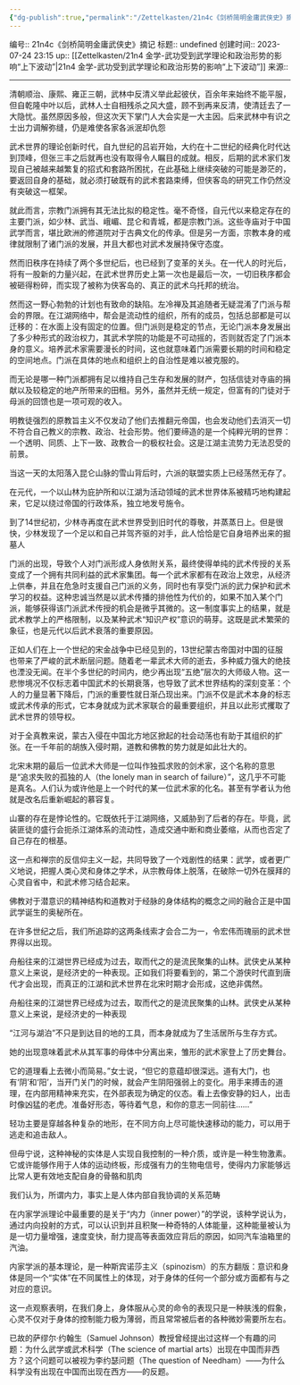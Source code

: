 ```yaml
---
{"dg-publish":true,"permalink":"/Zettelkasten/21n4c《剑桥简明金庸武侠史》摘记/","dgPassFrontmatter":true}
---
```


编号:: 21n4c《剑桥简明金庸武侠史》摘记
标题:: undefined
创建时间:: 2023-07-24 23:15
up:: [[Zettelkasten/21n4 金学-武功受到武学理论和政治形势的影响“上下波动”\|21n4 金学-武功受到武学理论和政治形势的影响“上下波动”]]
来源:: 

---

清朝顺治、康熙、雍正三朝，武林中反清义举此起彼伏，百余年来始终不能平服，但自乾隆中叶以后，武林人士自相残杀之风大盛，顾不到再来反清，使清廷去了一大隐忧。虽然原因多般，但这次天下掌门人大会实是一大主因。后来武林中有识之士出力调解弥缝，仍是难使各家各派泯却仇怨

武术世界的理论创新时代，自九世纪的吕岩开始，大约在十二世纪的经典化时代达到顶峰，但张三丰之后就再也没有取得令人瞩目的成就。相反，后期的武术家们发现自己被越来越繁复的招式和套路所困扰，在此基础上继续突破的可能是渺茫的，要返回自身的基础，就必须打破既有的武术套路束缚，但侠客岛的研究工作仍然没有突破这一框架。

就此而言，宗教门派拥有其无法比拟的稳定性。毫不奇怪，自元代以来稳定存在的主要门派，如少林、武当、峨嵋、昆仑和青城，都是宗教门派。这些寺庙对于中国武学而言，堪比欧洲的修道院对于古典文化的传承。但是另一方面，宗教本身的戒律就限制了诸门派的发展，并且大都也对武术发展持保守态度。

然而旧秩序在持续了两个多世纪后，也已经到了变革的关头。在一代人的时光后，将有一股新的力量兴起，在武术世界历史上第一次也是最后一次，一切旧秩序都会被砸得粉碎，而实现了被称为侠客岛的、真正的武术乌托邦的统治。

然而这一野心勃勃的计划也有致命的缺陷。左冷禅及其追随者无疑混淆了门派与帮会的界限。在江湖网络中，帮会是流动性的组织，所有的成员，包括总部都是可以迁移的：在水面上没有固定的位置。但门派则是稳定的节点，无论门派本身发展出了多少种形式的政治权力，其武术学院的功能是不可动摇的，否则就否定了门派本身的意义。培养武术家需要漫长的时间，这也就意味着门派需要长期的时间和稳定的空间地点。门派在具体的地点和组织上的自治性是难以被克服的。

而无论是哪一种门派都拥有足以维持自己生存和发展的财产，包括信徒对寺庙的捐献以及较稳定的地产所带来的田租。另外，虽然并无统一规定，但富有的门徒对于母派的回馈也是一项可观的收入。

明教徒强烈的原教旨主义不仅发动了他们去推翻元帝国，也会发动他们去消灭一切不符合自己教义的宗教、政治、社会形势。他们要缔造的是一个纯粹光明的世界：一个透明、同质、上下一致、政教合一的极权社会。这是江湖主流势力无法忍受的前景。

当这一天的太阳落入昆仑山脉的雪山背后时，六派的联盟实质上已经荡然无存了。

在元代，一个以山林为庇护所和以江湖为活动领域的武术世界体系被精巧地构建起来，它足以绕过帝国的行政体系，独立地发号施令。

到了14世纪初，少林寺再度在武术世界受到旧时代的尊敬，并蒸蒸日上。但是很快，少林发现了一个足以和自己并驾齐驱的对手，此人恰恰是它自身培养出来的掘墓人

门派的出现，导致个人对门派形成人身依附关系，最终使得单纯的武术传授的关系变成了一个拥有共同利益的武术家集团。每一个武术家都有在政治上效忠，从经济上供奉，并且在危急时支援自己门派的义务，同时也有享受门派的武力保护和武术学习的权益。这种忠诚当然是以武术传播的排他性为代价的，如果不加入某个门派，能够获得该门派武术传授的机会是微乎其微的。这一制度事实上的结果，就是武术教学上的严格限制，以及某种武术“知识产权”意识的萌芽。这既是武术繁荣的象征，也是元代以后武术衰落的重要原因。

正如人们在上一个世纪的宋金战争中已经见到的，13世纪蒙古帝国对中国的征服也带来了严峻的武术断层问题。随着老一辈武术大师的逝去，多种威力强大的绝技也湮没无闻。在半个多世纪的时间内，绝少再出现“五绝”层次的大师级人物。这一悲惨境况不仅标志着中国武术的长期衰落，也导致了武术世界结构的深刻变革：个人的力量显著下降后，门派的重要性就日渐凸现出来。门派不仅是武术本身的标志或武术传承的形式，它本身就成为武术家联合的最重要组织，并且以此形式攫取了武术世界的领导权。

对于全真教来说，蒙古入侵在中国北方地区掀起的社会动荡也有助于其组织的扩张。在一千年前的胡族入侵时期，道教和佛教的势力就是如此壮大的。

北宋末期的最后一位武术大师是一位叫作独孤求败的剑术家，这个名称的意思是“追求失败的孤独的人（the lonely man in search of failure）”，这几乎不可能是真名。人们认为或许他是上一个时代的某一位武术家的化名。甚至有学者认为他就是改名后重新崛起的慕容复。

山寨的存在是悖论性的。它既依托于江湖网络，又威胁到了后者的存在。毕竟，武装匪徒的盛行会扼杀江湖体系的流动性，造成交通中断和商业萎缩，从而也否定了自己存在的根基。

这一点和禅宗的反信仰主义一起，共同导致了一个戏剧性的结果：武学，或者更广义地说，把握人类心灵和身体之学术，从宗教母体上脱落，在破除一切外在膜拜的心灵自省中，和武术修习结合起来。

佛教对于潜意识的精神结构和道教对于经脉的身体结构的概念之间的融合正是中国武学诞生的奥秘所在。

在许多世纪之后，我们所追踪的这两条线索才会合二为一，令宏伟而瑰丽的武术世界得以出现。

舟船往来的江湖世界已经成为过去，取而代之的是流民聚集的山林。武侠史从某种意义上来说，是经济史的一种表现。正如我们将要看到的，第二个游侠时代直到唐代才会出现，而真正的江湖和武术世界在北宋时期才会形成，这绝非偶然。

舟船往来的江湖世界已经成为过去，取而代之的是流民聚集的山林。武侠史从某种意义上来说，是经济史的一种表现

“江河与湖泊”不只是到达目的地的工具，而本身就成为了生活居所与生存方式。

她的出现意味着武术从其军事的母体中分离出来，雏形的武术家登上了历史舞台。

它的道理看上去微小而简易。”女士说，“但它的意蕴却很深远。道有大门，也有‘阴’和‘阳’，当开门关门的时候，就会产生阴阳强弱上的变化。用手来搏击的道理，在内部用精神来充实，在外部表现为确定的仪态。看上去像安静的妇人，出击时像凶猛的老虎。准备好形态，等待着气息，和你的意志一同前往……”

轻功主要是穿越各种复杂的地形，在不同方向上尽可能快速移动的能力，可以用于逃走和追击敌人。

但毋宁说，这种神秘的实体是人实现自我控制的一种介质，或许是一种生物激素。它或许能够作用于人体的运动终板，形成强有力的生物电信号，使得内力家能够远比常人更有效地支配自身的骨骼和肌肉

我们认为，所谓内力，事实上是人体内部自我协调的关系范畴

在内家学派理论中最重要的是关于“内力（inner power）”的学说，该种学说认为，通过内向投射的方式，可以认识到并且积聚一种奇特的人体能量，这种能量被认为是一切力量增强，速度变快，耐力提高等表面效应背后的原因，如同汽车油箱里的汽油。

内家学派的基本理论，是一种斯宾诺莎主义（spinozism）的东方翻版：意识和身体是同一个“实体”在不同属性上的体现，对于身体的任何一个部分或方面都有与之对应的意识。

这一点观察表明，在我们身上，身体服从心灵的命令的表现只是一种肤浅的假象，心灵不仅对于身体的控制能力极为薄弱，而且常常被后者的各种微妙需要所左右。

已故的萨缪尔·约翰生（Samuel Johnson）教授曾经提出过这样一个有趣的问题：为什么武学或武术科学（The science of martial arts）出现在中国而非西方？这个问题可以被视为李约瑟问题（The question of Needham）——为什么科学没有出现在中国而出现在西方——的反题。